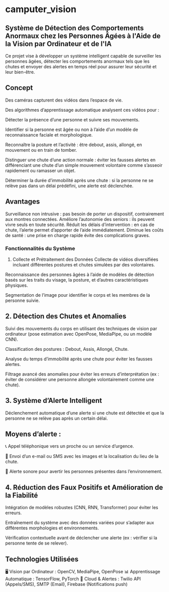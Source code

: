 # camputer_vision
## Système de Détection des Comportements Anormaux chez les Personnes Âgées à l'Aide de la Vision par Ordinateur et de l'IA
Ce projet vise à développer un système intelligent capable de surveiller les personnes âgées, détecter les comportements anormaux tels que les chutes et envoyer des alertes en temps réel pour assurer leur sécurité et leur bien-être.

## Concept
Des caméras capturent des vidéos dans l’espace de vie.

Des algorithmes d’apprentissage automatique analysent ces vidéos pour :

Détecter la présence d’une personne et suivre ses mouvements.

Identifier si la personne est âgée ou non à l’aide d’un modèle de reconnaissance faciale et morphologique.

Reconnaître la posture et l’activité : être debout, assis, allongé, en mouvement ou en train de tomber.

Distinguer une chute d’une action normale : éviter les fausses alertes en différenciant une chute d’un simple mouvement volontaire comme s’asseoir rapidement ou ramasser un objet.

Déterminer la durée d’immobilité après une chute : si la personne ne se relève pas dans un délai prédéfini, une alerte est déclenchée.

## Avantages
Surveillance non intrusive : pas besoin de porter un dispositif, contrairement aux montres connectées.
Améliore l’autonomie des seniors : ils peuvent vivre seuls en toute sécurité.
Réduit les délais d’intervention : en cas de chute, l’alerte permet d’apporter de l’aide immédiatement.
Diminue les coûts de santé : une prise en charge rapide évite des complications graves.

### Fonctionnalités du Système
1. Collecte et Prétraitement des Données
Collecte de vidéos diversifiées incluant différentes postures et chutes simulées par des volontaires.

Reconnaissance des personnes âgées à l’aide de modèles de détection basés sur les traits du visage, la posture, et d’autres caractéristiques physiques.

Segmentation de l’image pour identifier le corps et les membres de la personne suivie.

## 2. Détection des Chutes et Anomalies
Suivi des mouvements du corps en utilisant des techniques de vision par ordinateur (pose estimation avec OpenPose, MediaPipe, ou un modèle CNN).

Classification des postures : Debout, Assis, Allongé, Chute.

Analyse du temps d’immobilité après une chute pour éviter les fausses alertes.

Filtrage avancé des anomalies pour éviter les erreurs d’interprétation (ex : éviter de considérer une personne allongée volontairement comme une chute).

## 3. Système d’Alerte Intelligent
Déclenchement automatique d’une alerte si une chute est détectée et que la personne ne se relève pas après un certain délai.

## Moyens d’alerte :

📞 Appel téléphonique vers un proche ou un service d’urgence.

📩 Envoi d’un e-mail ou SMS avec les images et la localisation du lieu de la chute.

🚨 Alerte sonore pour avertir les personnes présentes dans l’environnement.

## 4. Réduction des Faux Positifs et Amélioration de la Fiabilité
Intégration de modèles robustes (CNN, RNN, Transformer) pour éviter les erreurs.

Entraînement du système avec des données variées pour s’adapter aux différentes morphologies et environnements.

Vérification contextuelle avant de déclencher une alerte (ex : vérifier si la personne tente de se relever).

## Technologies Utilisées
🖥️ Vision par Ordinateur : OpenCV, MediaPipe, OpenPose
📊 Apprentissage Automatique : TensorFlow, PyTorch
📡 Cloud & Alertes : Twilio API (Appels/SMS), SMTP (Email), Firebase (Notifications push)


